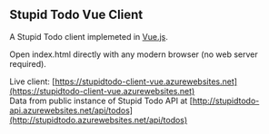 ## Stupid Todo Vue Client
A Stupid Todo client implemeted in [Vue.js](https://vuejs.org/). 

Open index.html directly with any modern browser (no web server required).

Live client: [https://stupidtodo-client-vue.azurewebsites.net](https://stupidtodo-client-vue.azurewebsites.net)<br>
Data from public instance of Stupid Todo API at [http://stupidtodo-api.azurewebsites.net/api/todos](http://stupidtodo.azurewebsites.net/api/todos)
